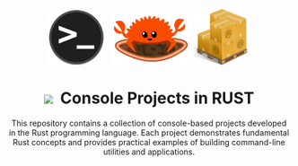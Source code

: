 <div align="center" >

<img style="height:100px;" src=".github/assets/terminal.png" > &nbsp;
<img style="height:100px;" src=".github/assets/rust.gif" >
<img style="height:100px;" src=".github/assets/cargo.png" >

# <img style="width:50px;" src=".github/assets/brackets.png" /><span>&nbsp;</span> Console Projects in RUST

This repository contains a collection of console-based projects developed in the Rust programming language. Each project demonstrates fundamental Rust concepts and provides practical examples of building command-line utilities and applications.
</div>